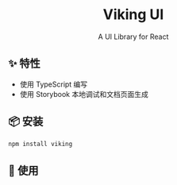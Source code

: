 <h1 align="center">Viking UI</h1>
<div align="center">A UI Library for React</div>

## ✨ 特性

- 使用 TypeScript 编写
- 使用 Storybook 本地调试和文档页面生成


## 📦 安装

```bash
npm install viking
```

## 🔨 使用

